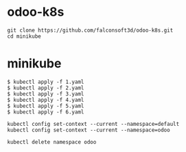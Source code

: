 # odoo-k8s

````
git clone https://github.com/falconsoft3d/odoo-k8s.git
cd minikube
````

# minikube
````
$ kubectl apply -f 1.yaml
$ kubectl apply -f 2.yaml
$ kubectl apply -f 3.yaml
$ kubectl apply -f 4.yaml
$ kubectl apply -f 5.yaml
$ kubectl apply -f 6.yaml
````


````
kubectl config set-context --current --namespace=default
kubectl config set-context --current --namespace=odoo
````

````
kubectl delete namespace odoo 
````
